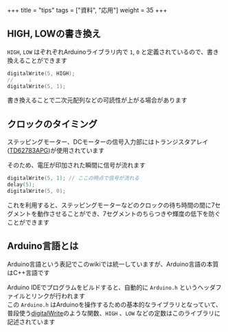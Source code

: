 +++
title = "tips"
tags = ["資料", "応用"]
weight = 35
+++

## HIGH, LOWの書き換え

`HIGH`, `LOW` はぞれぞれArduinoライブラリ内で `1`, `0` と定義されているので、書き換えることができます

```c++
digitalWrite(5, HIGH);
//     ↓
digitalWrite(5, 1);
```

書き換えることで二次元配列などの可読性が上がる場合があります

## クロックのタイミング

ステッピングモーター、DCモーターの信号入力部にはトランジスタアレイ([TD62783APG](https://toshiba.semicon-storage.com/jp/semiconductor/product/linear-ics/transistor-arrays/detail.TD62783APG.html))が使用されています

そのため、電圧が印加された瞬間に信号が流れます

```c++
digitalWrite(5, 1); // ここの時点で信号が流れる
delay(5);
digitalWrite(5, 0);
```

これを利用すると、ステッピングモーターなどのクロックの待ち時間の間に7セグメントを動作させることができ、7セグメントのちらつきや輝度の低下を防ぐことができます

## Arduino言語とは

Arduino言語という表記でこのwikiでは統一していますが、Arduino言語の本質はC++言語です

Arduino IDEでプログラムをビルドすると、自動的に `Arduino.h` というヘッダファイルとリンクが行われます  
この `Arduino.h` はArduinoを操作するための基本的なライブラリとなっていて、
普段使う[digitalWrite](/software/embedded-functions/digitalwrite)のような関数、`HIGH` 、`LOW` などの定数はこのライブラリに記述されています
